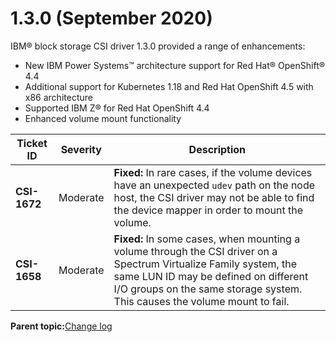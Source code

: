 # 1.3.0 \(September 2020\)

IBM® block storage CSI driver 1.3.0 provided a range of enhancements:

-   New IBM Power Systems™ architecture support for Red Hat® OpenShift® 4.4
-   Additional support for Kubernetes 1.18 and Red Hat OpenShift 4.5 with x86 architecture
-   Supported IBM Z® for Red Hat OpenShift 4.4
-   Enhanced volume mount functionality

|Ticket ID|Severity|Description|
|---------|--------|-----------|
|**CSI-1672**|Moderate|**Fixed:** In rare cases, if the volume devices have an unexpected `udev` path on the node host, the CSI driver may not be able to find the device mapper in order to mount the volume.|
|**CSI-1658**|Moderate|**Fixed:** In some cases, when mounting a volume through the CSI driver on a Spectrum Virtualize Family system, the same LUN ID may be defined on different I/O groups on the same storage system. This causes the volume mount to fail.|

**Parent topic:**[Change log](csi_rn_changelog.md)

